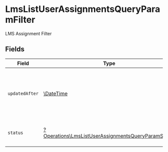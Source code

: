 # LmsListUserAssignmentsQueryParamFilter

LMS Assignment Filter


## Fields

| Field                                                                                                                   | Type                                                                                                                    | Required                                                                                                                | Description                                                                                                             | Example                                                                                                                 |
| ----------------------------------------------------------------------------------------------------------------------- | ----------------------------------------------------------------------------------------------------------------------- | ----------------------------------------------------------------------------------------------------------------------- | ----------------------------------------------------------------------------------------------------------------------- | ----------------------------------------------------------------------------------------------------------------------- |
| `updatedAfter`                                                                                                          | [\DateTime](https://www.php.net/manual/en/class.datetime.php)                                                           | :heavy_minus_sign:                                                                                                      | Use a string with a date to only select results updated after that given date                                           | 2020-01-01T00:00:00.000Z                                                                                                |
| `status`                                                                                                                | [?Operations\LmsListUserAssignmentsQueryParamStatus](../../Models/Operations/LmsListUserAssignmentsQueryParamStatus.md) | :heavy_minus_sign:                                                                                                      | Filter to select assignment by status                                                                                   |                                                                                                                         |
